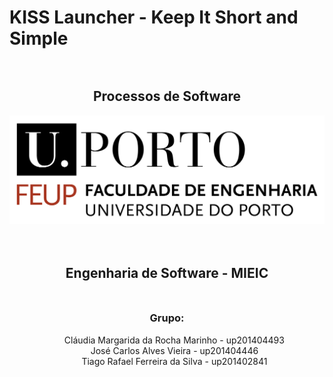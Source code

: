 <style>

    h2 {
        text-align: center;
        margin-top: 3em;
    }

    #grupo {
        text-align: center;
        margin-top: 3em;
    }

    #autores {
        list-style: none;
        text-align: center;
    }
</style>

<h1 id="title">KISS Launcher - Keep It Short and Simple</h1>
<h2 id="subtitle">Processos de Software</h2>
<img id="feupLogo" alt="FEUP logo" src="Images/feup.png">
<h2 id="esof">Engenharia de Software - MIEIC</h2>
<h3 id="grupo">Grupo:</h3>
<ul id="autores">
    <li>
        Cláudia Margarida da Rocha Marinho - up201404493
    </li>
    <li>
        José Carlos Alves Vieira - up201404446
    </li>
    <li>
        Tiago Rafael Ferreira da Silva - up201402841
    </li>
</ul>
